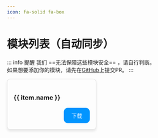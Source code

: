 ```yaml
---
icon: fa-solid fa-box
---
```

<script>
export default {
  data() {
    return {
      items: []
    }
  },
  mounted() {
    this.fetchData();
  },
  methods: {
    async fetchData() {
      const response = await fetch('https://xpmsl.pages.dev/announcement/list.txt');
      const text = await response.text();
      this.items = text.split('\n').map(line => {
        const match = line.match(/\[(.*?)\]\((.*?)\)/);
        return match ? { name: match[1], url: match[2] } : null;
      }).filter(item => item !== null);
    }
  }
}
</script>

<style>
.card-container {
  display: flex;
  flex-wrap: wrap;
  gap: 16px;
}
.card {
  border: 1px solid #ddd;
  padding: 16px;
  width: 200px;
  border-radius: 8px; /* 添加圆角 */
  box-shadow: 0 4px 6px rgba(0, 0, 0, 0.1); /* 添加阴影 */
  transition: transform 0.3s ease, box-shadow 0.3s ease; /* 添加过渡效果 */
}

.card:hover {
  transform: translateY(-5px); /* 鼠标悬停时上移 */
  box-shadow: 0 6px 12px rgba(0, 0, 0, 0.15); /* 鼠标悬停时增加阴影 */
}
.right {
    float: right;
}
.box {
    display: inline-block;
    padding: 10px 20px; /* 设置内边距，以控制链接框大小 */
    background-color: #0295ff; /* 设置背景色为 #0295ff */
    border-radius: 10px; /* 设置圆角为 10px */
    color: white; /* 设置文本颜色为白色 */
    text-decoration: none; /* 移除下划线 */
}

</style>

# 模块列表（自动同步）  
::: info 提醒
我们 ==无法保障这些模块安全== ，请自行判断。  
如果想要添加你的模块，请先在[GitHub](https://github.com/XPMSL/XPMSL-Modules)上提交PR。
:::

<div class="card-container">
    <div v-for="item in items" :key="item.url" class="card">
      <h3>{{ item.name }}</h3>
      <a :href="item.url" target="_blank" class="right box">下载</a>
    </div>
  </div>
